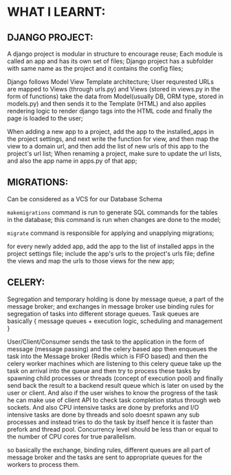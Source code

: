 # WHAT I LEARNT:

## DJANGO PROJECT:
A django project is modular in structure to encourage reuse; Each module is called an app and has its own set of files; Django project has a subfolder with same name as the project and it contains the config files;

Django follows Model View Template architecture; User requrested URLs are mapped to Views (through urls.py) and Views (stored in views.py in the form of functions) take the data from Model(usually DB, ORM type, stored in models.py) and then sends it to the Template (HTML) and also applies rendering logic to render django tags into the HTML code and finally the page is loaded to the user;

When adding a new app to a project, add the app to the installed_apps in the project settings, and next write the function for view, and then map the view to a domain url, and then add the list of new urls of this app to the project's url list; When renaming a project, make sure to update the url lists, and also the app name in apps.py of that app;

## MIGRATIONS:
Can be considered as a VCS for our Database Schema

```makemigrations``` command is run to generate SQL commands for the tables in the database; this command is run when changes are done to the model;

```migrate``` command is responsible for applying and unapplying migrations;

for every newly added app, add the app to the list of installed apps in the project settings file; include the app's urls to the project's urls file; define the views and map the urls to those views for the new app;

## CELERY:

Segregation and temporary holding is done by message queue, a part of the message broker; and exchanges in message broker use binding rules for segregation of tasks into different storage queues. Task queues are basically { message queues + execution logic, scheduling and management }

User/Client/Consumer sends the task to the application in the form of message (message passing) and the celery based app then enqueues the task into the Message broker (Redis which is FIFO based) and then the celery worker machines which are listening to this celery queue take up the task on arrival into the queue and then try to process these tasks by spawning child processes or threads (concept of execution pool) and finally send back the result to a backend result queue which is later on used by the user or client. And also if the user wishes to know the progress of the task he can make use of client API to check task completion status through web sockets. And also CPU intensive tasks are done by preforks and I/O intensive tasks are done by threads and solo doesnt spawn any sub processes and instead tries to do the task by itself hence it is faster than prefork and thread pool. Concurrency level should be less than or equal to the number of CPU cores for true parallelism.

so basically the exchange, binding rules, different queues are all part of message broker and the tasks are sent to appropriate queues for the workers to process them.